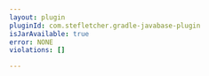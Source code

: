 ```yaml
---
layout: plugin
pluginId: com.stefletcher.gradle-javabase-plugin
isJarAvailable: true
error: NONE
violations: []

---
```

